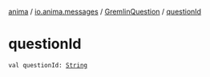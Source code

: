 [anima](../../index.md) / [io.anima.messages](../index.md) / [GremlinQuestion](index.md) / [questionId](./question-id.md)

# questionId

`val questionId: `[`String`](https://kotlinlang.org/api/latest/jvm/stdlib/kotlin/-string/index.html)